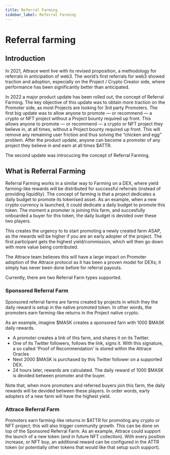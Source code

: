 ```yaml
---
title: Referral Farming
sidebar_label: Referral Farming
---
```


# Referral farming
## Introduction
In 2021, Attrace went live with its revised proposition, a methodology for referrals in anticipation of web3. The world’s first referrals for web3 showed traction and adoption, especially on the Project / Crypto Creator side, where performance has been significantly better than anticipated.

In 2022 a major product update has been rolled out, the concept of Referral Farming. The key objective of this update was to obtain more traction on the Promoter side, as most Projects are looking for 3rd party Promoters. The first big update was to allow anyone to promote — or recommend — a crypto or NFT project without a Project bounty required up front. This allows anyone to promote — or recommend — a crypto or NFT project they believe in, at all times, without a Project bounty required up front. This will remove any remaining user friction and thus solving the “chicken and egg” problem. After the product update, anyone can become a promoter of any project they believe in and earn at all times $ATTR.

The second update was introcucing the concept of Referral Farming.

## What is Referral Farming
Referral Farming works in a similar way to Farming on a DEX, where yield farming-like rewards will be distributed for successful referrals (instead of providing liquidity). 
The concept of farming is that a project dedicates a daily budget to promote its tokenised asset. As an example, when a new crypto currency is launched, it could dedicate a daily budget to promote this token. The moment a promoter is joining this farm, and succesfully onboarded a buyer for this token, the daily budget is devided over these two players.

This creates the urgency to to start promoting a newly created farm ASAP, as the rewards will be higher if you are an early adopter of the project. The first participant gets the highest yield/commission, which will then go down with more value being contributed. 

The Attrace team believes this will have a large impact on Promoter adoption of the Attrace protocol as it has been a proven model for DEXs; it simply has never been done before for referral payouts. 

Currently, there are two Referral Farm types supported.


### Sponsored Referral Farm
Sponsored referral farms are farms created by projects in which they the daily reward is setup in the native promoted token. In other words, the promoters earn farming-like returns in the Project native crypto. 

As an example, imagine $MASK creates a sponsored farn with 1000 $MASK daily rewards. 
- A promoter creates a link of this farm, and shares it on its Twitter.
- One of its Twitter followers, follows the link, signs it. With this signature, a so called 'Proof of Recommendation' is stored within the Attrace Oracles
- Next 2000 $MASK is purchased by this Twitter follower on a supported DEX.
- 24 hours later, rewards are calculated. The daily reward of 1000 $MASK is devided between promoter and the buyer. 

Note that, when more promoters and referred buyers join this farm, the daily rewards will be devided between these players. In order words, early adopters of a new farm will have the highest yield.
### Attrace Referral Farm
Promoters earn farming-like returns in $ATTR for promoting any crypto or NFT project; this will also trigger community growth. This can be done on top of the Sponsored Referral Farm. 
As an example, Attrace could support the launch of a new token (and in future NFT collection). With every position increase, or NFT buy, an additional reward can be configured in the ATTR token (or potentially other tokens that would like that setup such support).




